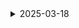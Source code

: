 <details>
    <summary>2025-03-18</summary>

# 1. 현재 Msa 방식으로 배포를 진행 중입니다.

![alt text](images/msa-diagram.svg)

- k3s를 이용하여 배포를 진행 도중 ks3 자체 ip 주소를 이용하는 treafic과 nginx ingress 와 충돌하는 것을 약 10시간만에 깨닫게 되었습니다...!

# 2. 그래서 현재 프론트파일을 도커 허브에 업로드 해놓았고 그 이미지를 pull 받아서 띄우는 형태를 구성하려고 하였으나 충돌로 인하여 k3s -> 바닐라 쿠바네티스를 이용하고자 하였습니다.

# 쿠버네티스 기반 마이크로서비스 아키텍처 설정 진행상황

## 완료된 작업

### 1. k3s 제거 및 바닐라 쿠버네티스 설치

```bash
# K3S 제거
/usr/local/bin/k3s-uninstall.sh

# 쿠버네티스 구성요소 설치
sudo apt-get update
sudo apt-get install -y apt-transport-https ca-certificates curl
curl -fsSL https://pkgs.k8s.io/core:/stable:/v1.28/deb/Release.key | sudo gpg --dearmor -o /etc/apt/keyrings/kubernetes-apt-keyring.gpg
echo 'deb [signed-by=/etc/apt/keyrings/kubernetes-apt-keyring.gpg] https://pkgs.k8s.io/core:/stable:/v1.28/deb/ /' | sudo tee /etc/apt/sources.list.d/kubernetes.list
sudo apt-get update
sudo apt-get install -y kubelet kubeadm kubectl
sudo apt-mark hold kubelet kubeadm kubectl

```

### 2. 시스템 설정

```bash
# swap 비활성화 (Kubernetes 요구사항)
sudo swapoff -a
sudo sed -i '/ swap / s/^\(.*\)$/#\1/g' /etc/fstab

# 필요한 커널 모듈 활성화
cat <<EOF | sudo tee /etc/modules-load.d/k8s.conf
overlay
br_netfilter
EOF
sudo modprobe overlay
sudo modprobe br_netfilter

# 필요한 sysctl 파라미터 설정
cat <<EOF | sudo tee /etc/sysctl.d/k8s.conf
net.bridge.bridge-nf-call-iptables  = 1
net.bridge.bridge-nf-call-ip6tables = 1
net.ipv4.ip_forward                 = 1
EOF
sudo sysctl --system

```

### 3. Containerd 설정

```bash
# containerd 설정
sudo mkdir -p /etc/containerd
sudo containerd config default | sudo tee /etc/containerd/config.toml
sudo sed -i 's/SystemdCgroup \= false/SystemdCgroup \= true/g' /etc/containerd/config.toml
sudo systemctl restart containerd
sudo systemctl enable containerd

# Docker 설정 조정 (containerd와 호환되도록)
sudo mkdir -p /etc/docker
cat <<EOF | sudo tee /etc/docker/daemon.json
{
  "exec-opts": ["native.cgroupdriver=systemd"],
  "log-driver": "json-file",
  "log-opts": {
    "max-size": "100m"
  },
  "storage-driver": "overlay2"
}
EOF
sudo systemctl restart docker

```

### 4. 쿠버네티스 클러스터 초기화

```bash
# 쿠버네티스 클러스터 초기화
sudo kubeadm init --pod-network-cidr=10.244.0.0/16

# kubeconfig 설정
mkdir -p $HOME/.kube
sudo cp -i /etc/kubernetes/admin.conf $HOME/.kube/config
sudo chown $(id -u):$(id -g) $HOME/.kube/config

```

### 5. 네트워크 및 인그레스 설정

```bash
# Calico CNI 설치
kubectl apply -f https://raw.githubusercontent.com/projectcalico/calico/v3.26.1/manifests/calico.yaml

# 단일 노드 클러스터에서 워크로드 실행 허용
kubectl taint nodes --all node-role.kubernetes.io/control-plane-

# kubectl 경로 문제 해결
sudo ln -s /usr/bin/kubectl /usr/local/bin/kubectl
echo 'export PATH=$PATH:/usr/bin' >> ~/.bashrc
source ~/.bashrc

# Nginx Ingress Controller 설치
kubectl apply -f https://raw.githubusercontent.com/kubernetes/ingress-nginx/controller-v1.9.4/deploy/static/provider/cloud/deploy.yaml

```

### 6. SSL 인증서 관리 설정

```bash
# cert-manager 설치
kubectl apply -f https://github.com/cert-manager/cert-manager/releases/download/v1.12.0/cert-manager.yaml

# ClusterIssuer 설정 (Let's Encrypt)
cat > cluster-issuer.yaml << EOF
apiVersion: cert-manager.io/v1
kind: ClusterIssuer
metadata:
  name: letsencrypt-prod
spec:
  acme:
    server: https://acme-v02.api.letsencrypt.org/directory
    email: p990805@gmail.com
    privateKeySecretRef:
      name: letsencrypt-prod
    solvers:
    - http01:
        ingress:
          class: nginx
EOF
kubectl apply -f cluster-issuer.yaml

```

### 7. 마이크로서비스 네임스페이스 생성

```bash
# 마이크로서비스 네임스페이스 생성
kubectl create namespace msa-system
kubectl create namespace user-service
kubectl create namespace lucky-service
kubectl create namespace gateway-service
kubectl create namespace eureka-service
kubectl create namespace diary-service
kubectl create namespace config-service
kubectl create namespace frontend-service

```

## 남은 작업

1. 각 마이크로서비스의 Dockerfile 작성
2. 각 마이크로서비스 Docker 이미지 빌드 및 Docker Hub에 푸시
3. 각 마이크로서비스의 Deployment, Service, Ingress 설정 및 배포
4. 전체 시스템 연동 테스트

## 프로젝트 구성

### 마이크로서비스 구성

- Config Service: 중앙 설정 관리 (Spring Cloud Config)
- Eureka Service: 서비스 디스커버리
- Gateway Service: API 게이트웨이
- User Service: 사용자 관리
- Diary Service: 다이어리 기능
- Lucky Service: 운세 서비스
- Frontend Service: React 기반 프론트엔드

### 프로젝트 폴더 구조

```
project-root/
│
├── BE/
│   ├── config-service/
│   │   ├── src/
│   │   ├── Dockerfile  # 아직 작성 필요
│   │   └── pom.xml
│   │
│   ├── eureka-service/
│   │   ├── src/
│   │   ├── Dockerfile  # 아직 작성 필요
│   │   └── pom.xml
│   │
│   ├── gateway-service/
│   │   ├── src/
│   │   ├── Dockerfile  # 아직 작성 필요
│   │   └── pom.xml
│   │
│   ├── user-service/
│   │   ├── src/
│   │   ├── Dockerfile  # 아직 작성 필요
│   │   └── pom.xml
│   │
│   ├── diary-service/
│   │   ├── src/
│   │   ├── Dockerfile  # 아직 작성 필요
│   │   └── pom.xml
│   │
│   └── lucky-service/
│       ├── src/
│       ├── Dockerfile  # 아직 작성 필요
│       └── pom.xml
│
└── FE/
    └── frontend-service/
        ├── src/
        ├── Dockerfile  # Frontend만 작성 완료
        └── package.json

```

</details>
